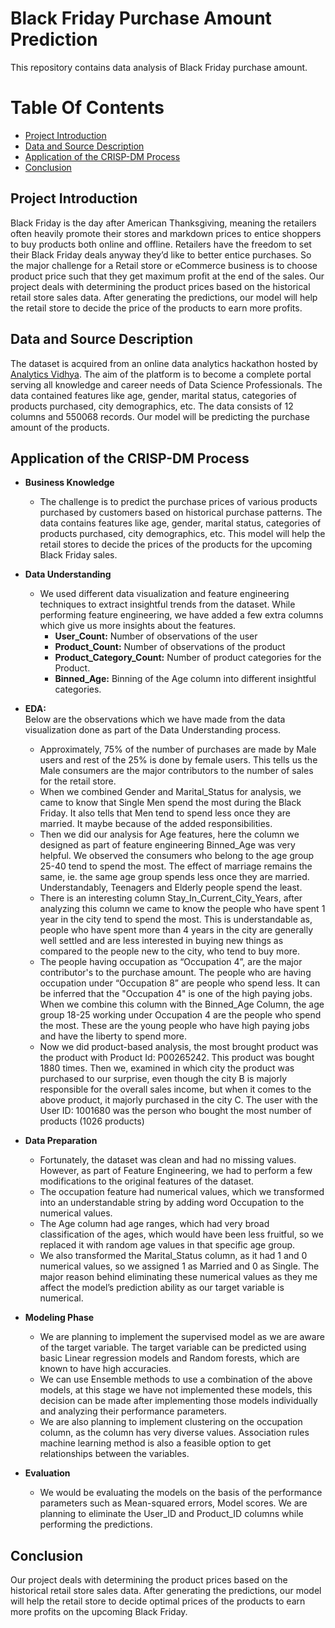 # Black Friday Purchase Amount Prediction

This repository contains data analysis of Black Friday purchase amount.

# Table Of Contents
  - [Project Introduction](#project-introduction)
  - [Data and Source Description](#data-and-source-description)
  - [Application of the CRISP-DM Process](#application-of-the-crisp-dm-process)
    <!-- - [Domain Knowledge](#domain-knowledge)
    - [Data Understanding and EDA](#data-understanding-and-eda)
    - [Data Preparation](#data-preparation)
    - [Machine Learning](#machine-learning)
    - [Evaluation](#evaluation)
    - [Conclusion](#conclusion) -->
  - [Conclusion](#conclusion) 


## Project Introduction
Black Friday is the day after American Thanksgiving, meaning the retailers often heavily promote their stores and markdown prices to entice shoppers to buy products both online and offline. Retailers have the freedom to set their Black Friday deals anyway they’d like to better entice purchases. So the major challenge for a Retail store or eCommerce business is to choose product price such that they get maximum profit at the end of the sales. Our project deals with determining the product prices based on the historical retail store sales data. After generating the predictions, our model will help the retail store to decide the price of the products to earn more profits.

## Data and Source Description
The dataset is acquired from an online data analytics hackathon hosted by [Analytics Vidhya](https://datahack.analyticsvidhya.com/contest/black-friday/). The aim of the platform is to become a complete portal serving all knowledge and career needs of Data Science Professionals. The data contained features like age, gender, marital status, categories of products purchased, city demographics, etc. The data consists of 12 columns and 550068 records. Our model will be predicting the purchase amount of the products.

## Application of the CRISP-DM Process

* **Business Knowledge**
  * The challenge is to predict the purchase prices of various products purchased by customers based on historical purchase patterns. The data contains features like age, gender, marital status, categories of products purchased, city demographics, etc. This model will help the retail stores to decide the prices of the products for the upcoming Black Friday sales.

* **Data Understanding**  
  * We used different data visualization and feature engineering techniques to extract insightful trends from the dataset. While performing feature engineering, we have added a few extra columns which give us more insights about the features.
    * **User_Count:** Number of observations of the user 
    * **Product_Count:** Number of observations of the product
    * **Product_Category_Count:** Number of product categories for the Product.
    * **Binned_Age:** Binning of the Age column into different insightful categories.
* **EDA:**   
Below are the observations which we have made from the data visualization done as part of the Data Understanding process.
  * Approximately, 75% of the number of purchases are made by Male users and rest of the 25% is done by female users. This tells us the Male consumers are the major contributors to the number of sales for the retail store.
  * When we combined Gender and Marital_Status for analysis, we came to know that Single Men spend the most during the Black Friday. It also tells that Men tend to spend less once they are married. It maybe because of the added responsibilities.
  * Then we did our analysis for Age features, here the column we designed as part of feature engineering Binned_Age was very helpful. We observed the consumers who belong to the age group 25-40 tend to spend the most. The effect of marriage remains the same, ie. the same age group spends less once they are married. Understandably, Teenagers and Elderly people spend the least.
  * There is an interesting column Stay_In_Current_City_Years, after analyzing this column we came to know the people who have spent 1 year in the city tend to spend the most. This is understandable as, people who have spent more than 4 years in the city are generally well settled and are less interested in buying new things as compared to the people new to the city, who tend to buy more.
  * The people having occupation as “Occupation 4”, are the major contributor's to the purchase amount. The people who are having occupation under “Occupation 8” are people who spend less. It can be inferred that the "Occupation 4" is one of the high paying jobs. When we combine this column with the Binned_Age Column, the age group 18-25 working under Occupation 4 are the people who spend the most. These are the young people who have high paying jobs and have the liberty to spend more.
  * Now we did product-based analysis, the most brought product was the product with Product Id: P00265242. This product was bought 1880 times. Then we, examined in which city the product was purchased to our surprise, even though the city B is majorly responsible for the overall sales income, but when it comes to the above product, it majorly purchased in the city C. The user with the User ID: 1001680 was the person who bought the most number of products (1026 products)

* **Data Preparation**
  * Fortunately, the dataset was clean and had no missing values. However, as part of Feature Engineering, we had to perform a few modifications to the original features of the dataset. 
  * The occupation feature had numerical values, which we transformed into an understandable string by adding word Occupation to the numerical values.
  * The Age column had age ranges, which had very broad classification of the ages, which would have been less fruitful, so we replaced it with random age values in that specific age group. 
  * We also transformed the Marital_Status column, as it had 1 and 0 numerical values, so we assigned 1 as Married and 0 as Single. The major reason behind eliminating these numerical values as they me affect the model’s prediction ability as our target variable is numerical.

* **Modeling Phase**
  * We are planning to implement the supervised model as we are aware of the target variable. The target variable can be predicted using basic Linear regression models and Random forests, which are known to have high accuracies. 
  * We can use Ensemble methods to use a combination of the above models, at this stage we have not implemented these models, this decision can be made after implementing those models individually and analyzing their performance parameters. 
  * We are also planning to implement clustering on the occupation column, as the column has very diverse values. Association rules machine learning method is also a feasible option to get relationships between the variables.

* **Evaluation**
  * We would be evaluating the models on the basis of the performance parameters such as Mean-squared errors, Model scores. We are planning to eliminate the User_ID and Product_ID columns while performing the predictions.

## Conclusion
  Our project deals with determining the product prices based on the historical retail store sales data. After generating the predictions, our model will help the retail store to decide optimal prices of the products to earn more profits on the upcoming Black Friday.  